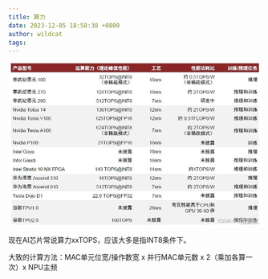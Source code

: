 ```yaml
---
title: 算力
date: 2023-12-05 18:58:38 +0800
author: wildcat
tags:
---
```

![](算力.md_Attachments/Pasted%20image%2020231205185902.png)

现在AI芯片常说算力xxTOPS，应该大多是指INT8条件下。

大致的计算方法：MAC单元位宽/操作数宽 x 并行MAC单元数 x 2（乘加各算一次）x NPU主频
